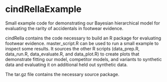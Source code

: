 # cindRellaExample
Small example code for demonstrating our Bayesian hierarchical model for evaluating the rarity of accidentals in footwear evidence.

cindRella contains the code necessary to build an R package for evaluating footwear evidence.
master_script.R can be used to run a small example to inspect some results. It sources the
other R scripts (data_prep.R, data_run.R, data_evaluate.R, and data_plot.R) to
create plots that demonstrate fitting our model, competitor models, and variants to synthetic data
and evaluating it on additional held out synthetic data.

The tar.gz file contains the necessary source package.
